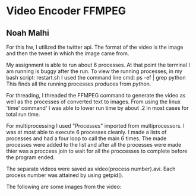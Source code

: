 # Video Encoder FFMPEG
## Noah Malhi

For this hw, I utilized the twitter api. The format of the video is the image and then the tweet in which the image came from.

My assignment is able to run about 6 processes. At that point the terminal I am running is buggy after the run. To view the running processes, in my bash script:
    restart.sh
I used the command line cmd: ps -ef | grep python
This finds all the running processes produces from python. 

For threading, I threaded the FFMPEG command to generate the video as well as the processes of converted text to images. From using the linux 'time' command' I was able to lower run time by about .2 in most cases for total run time.

For multiprocessing I used "Processes" imported from multiprocessors. I was at most able to execute 6 processes cleanly. I made a lists of processes and had a four loop to call the main 6 times. The made processes were added to the list and after all the processes were made thier was a proccess join to wait for all the proccesses to complete before the program ended.

The separate videos were saved as video(process number).avi. Each process number was attained by using getpid().

The following are some images from the video:

